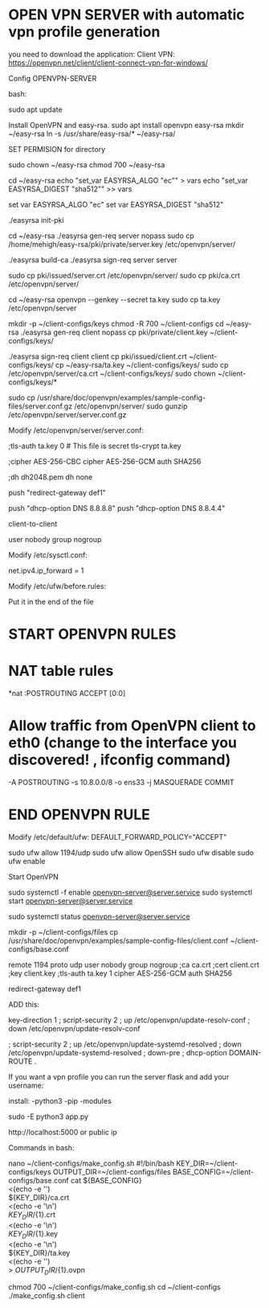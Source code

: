 # OPEN VPN SERVER with automatic vpn profile generation
you need to download the application:
Client VPN:
https://openvpn.net/client/client-connect-vpn-for-windows/

Config OPENVPN-SERVER

bash:

sudo apt update

Install OpenVPN and easy-rsa.
sudo apt install openvpn easy-rsa
mkdir ~/easy-rsa
ln -s /usr/share/easy-rsa/* ~/easy-rsa/

SET PERMISION for directory

sudo chown <user> ~/easy-rsa
chmod 700 ~/easy-rsa


cd ~/easy-rsa
echo "set_var EASYRSA_ALGO \"ec\"" > vars
echo "set_var EASYRSA_DIGEST \"sha512\"" >> vars

set var EASYRSA_ALGO "ec"
set var EASYRSA_DIGEST "sha512"

./easyrsa init-pki

cd ~/easy-rsa
./easyrsa gen-req server nopass
sudo cp /home/mehigh/easy-rsa/pki/private/server.key /etc/openvpn/server/

./easyrsa build-ca
./easyrsa sign-req server server

sudo cp pki/issued/server.crt /etc/openvpn/server/
sudo cp pki/ca.crt /etc/openvpn/server/

cd ~/easy-rsa
openvpn --genkey --secret ta.key
sudo cp ta.key /etc/openvpn/server


mkdir -p ~/client-configs/keys
chmod -R 700 ~/client-configs
cd ~/easy-rsa
./easyrsa gen-req client nopass
cp pki/private/client.key ~/client-configs/keys/


./easyrsa sign-req client client
cp pki/issued/client.crt ~/client-configs/keys/
cp ~/easy-rsa/ta.key ~/client-configs/keys/
sudo cp /etc/openvpn/server/ca.crt ~/client-configs/keys/
sudo chown <user> ~/client-configs/keys/*


sudo cp /usr/share/doc/openvpn/examples/sample-config-files/server.conf.gz /etc/openvpn/server/
sudo gunzip /etc/openvpn/server/server.conf.gz

Modify /etc/openvpn/server/server.conf:

;tls-auth ta.key 0 # This file is secret
tls-crypt ta.key


;cipher AES-256-CBC
cipher AES-256-GCM
auth SHA256


;dh dh2048.pem
dh none

push "redirect-gateway def1"

push "dhcp-option DNS 8.8.8.8"
push "dhcp-option DNS 8.8.4.4"


client-to-client

user nobody
group nogroup

Modify  /etc/sysctl.conf:

net.ipv4.ip_forward = 1

Modify  /etc/ufw/before.rules:

Put it in the end of the file

# START OPENVPN RULES
# NAT table rules
*nat
:POSTROUTING ACCEPT [0:0]
# Allow traffic from OpenVPN client to eth0 (change to the interface you discovered! , ifconfig command)
-A POSTROUTING -s 10.8.0.0/8 -o ens33 -j MASQUERADE
COMMIT
# END OPENVPN RULE

Modify  /etc/default/ufw:
DEFAULT_FORWARD_POLICY="ACCEPT"


sudo ufw allow 1194/udp
sudo ufw allow OpenSSH
sudo ufw disable
sudo ufw enable

Start OpenVPN

sudo systemctl -f enable openvpn-server@server.service
sudo systemctl start openvpn-server@server.service

sudo systemctl status openvpn-server@server.service


mkdir -p ~/client-configs/files
cp /usr/share/doc/openvpn/examples/sample-config-files/client.conf ~/client-configs/base.conf



remote <ip> 1194
proto udp
user nobody
group nogroup
;ca ca.crt
;cert client.crt
;key client.key
;tls-auth ta.key 1
cipher AES-256-GCM
auth SHA256

redirect-gateway def1


ADD this:

key-direction 1
; script-security 2
; up /etc/openvpn/update-resolv-conf
; down /etc/openvpn/update-resolv-conf

; script-security 2
; up /etc/openvpn/update-systemd-resolved
; down /etc/openvpn/update-systemd-resolved
; down-pre
; dhcp-option DOMAIN-ROUTE .


If you want a vpn profile you can run the server flask and add your username:

install:
-python3
-pip
-modules

sudo -E python3 app.py

http://localhost:5000
or public ip


Commands in bash:

nano ~/client-configs/make_config.sh
#!/bin/bash
KEY_DIR=~/client-configs/keys
OUTPUT_DIR=~/client-configs/files
BASE_CONFIG=~/client-configs/base.conf
cat ${BASE_CONFIG} \
    <(echo -e '<ca>') \
    ${KEY_DIR}/ca.crt \
    <(echo -e '</ca>\n<cert>') \
    ${KEY_DIR}/${1}.crt \
    <(echo -e '</cert>\n<key>') \
    ${KEY_DIR}/${1}.key \
    <(echo -e '</key>\n<tls-crypt>') \
    ${KEY_DIR}/ta.key \
    <(echo -e '</tls-crypt>') \
    > ${OUTPUT_DIR}/${1}.ovpn

chmod 700 ~/client-configs/make_config.sh
cd ~/client-configs
./make_config.sh client
